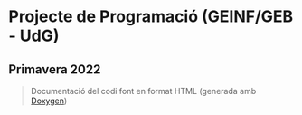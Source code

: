 # Projecte de Programació (GEINF/GEB - UdG)

## Primavera 2022

> Documentació del codi font en format HTML (generada amb [Doxygen](http://www.doxygen.nl/))
